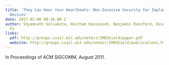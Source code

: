 ```yaml
---
title: 'They Can Hear Your Heartbeats: Non-Invasive Security for Implanted Medical
  Devices'
date: 2017-02-06 08:26:00 Z
author: Shyamnath Gollakota, Haitham Hassanieh, Benjamin Ransford, Dina Katabi, Kevin
  Fu
links:
  pdf: http://groups.csail.mit.edu/netmit/IMDShield/paper.pdf
  website: http://groups.csail.mit.edu/netmit/IMDShield/publications.html
---
```


In Proceedings of ACM SIGCOMM, August 2011.